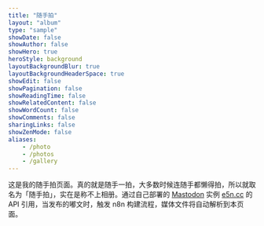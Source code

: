 ```yaml
---
title: "随手拍"
layout: "album"
type: "sample"
showDate: false
showAuthor: false
showHero: true
heroStyle: background
layoutBackgroundBlur: true
layoutBackgroundHeaderSpace: true
showEdit: false
showPagination: false
showReadingTime: false
showRelatedContent: false
showWordCount: false
showComments: false
sharingLinks: false
showZenMode: false
aliases:
    - /photo
    - /photos
    - /gallery
---
```


这是我的随手拍页面。真的就是随手一拍，大多数时候连随手都懒得拍，所以就取名为「随手拍」，实在是称不上相册。通过自己部署的 [Mastodon](https://joinmastodon.org/) 实例 [e5n.cc](https://e5n.cc) 的 API 引用，当发布的嘟文时，触发 n8n 构建流程，媒体文件将自动解析到本页面。
